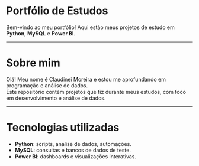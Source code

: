 # Portfólio de Estudos

Bem-vindo ao meu portfólio! Aqui estão meus projetos de estudo em **Python**, **MySQL** e **Power BI**.

---

# Sobre mim
Olá! Meu nome é Claudinei Moreira e estou me aprofundando em programação e análise de dados.  
Este repositório contém projetos que fiz durante meus estudos, com foco em desenvolvimento e análise de dados.

---

# Tecnologias utilizadas
- **Python**: scripts, análise de dados, automações.
- **MySQL**: consultas e bancos de dados de teste.
- **Power BI**: dashboards e visualizações interativas.

